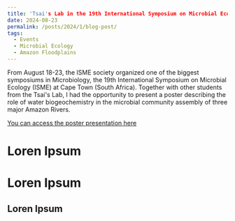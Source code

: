 ```yaml
---
title: 'Tsai's Lab in the 19th International Symposium on Microbial Ecology (ISME)'
date: 2024-08-23
permalink: /posts/2024/1/blog-post/
tags:
  - Events
  - Microbial Ecology
  - Amazon Floodplains
---
```


From August 18-23, the ISME society organized one of the biggest symposiums in Microbiology, the 19th International Symposium on Microbial Ecology (ISME) at Cape Town (South Africa). Together with other students from the Tsai's Lab,
I had the opportunity to present a poster describing the role of water biogeochemistry in the microbial community assembly of three major Amazon Rivers.

[You can access the poster presentation here](https://guto-monteiro.com/conferences/2024-poster-2)


Loren Ipsum
======

Loren Ipsum
======

Loren Ipsum
------
